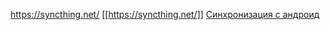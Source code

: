 https://syncthing.net/
[[https://syncthing.net/]]
[Синхронизация с андроид](https://syncthing.net/)

